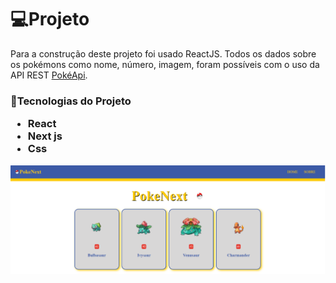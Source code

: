 <h1>💻Projeto</h1>
<p>Para a construção deste projeto foi usado ReactJS. Todos os dados sobre os pokémons como nome, número, imagem, foram possíveis com o uso da API REST <a href="https://pokeapi.co/">PokéApi</a>.</p>
<h3>📝Tecnologias do Projeto
<ul>
  <li>React</li>
  <li>Next js</li>
  <li>Css</li>
</ul>
</h3>
<img src="https://github.com/AlanDiego-py/Pokedex/blob/main/poke.png" alt="Pokemon">
